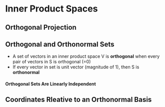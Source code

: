 # Inner Product Spaces
## Orthogonal Projection


## Orthogonal and Orthonormal Sets
- A set of vectors in an inner product space V is **orthogonal** when every pair of vectors in S is orthogonal (=0)
- If every vector in set is unit vector (magnitude of 1), then S is **orthonormal**

#### Orthogonal Sets Are Linearly Independent

## Coordinates Rleative to an Orthonormal Basis